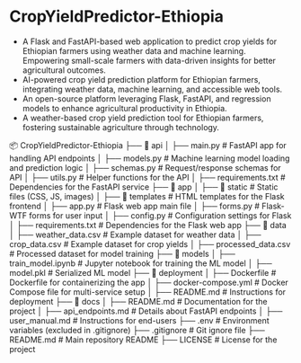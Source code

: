 # CropYieldPredictor-Ethiopia

- A Flask and FastAPI-based web application to predict crop yields for Ethiopian farmers using weather data and machine learning. Empowering small-scale farmers with data-driven insights for better agricultural outcomes.
- AI-powered crop yield prediction platform for Ethiopian farmers, integrating weather data, machine learning, and accessible web tools.
- An open-source platform leveraging Flask, FastAPI, and regression models to enhance agricultural productivity in Ethiopia.
- A weather-based crop yield prediction tool for Ethiopian farmers, fostering sustainable agriculture through technology.

📦 CropYieldPredictor-Ethiopia
├── 📂 api
│   ├── main.py            # FastAPI app for handling API endpoints
│   ├── models.py          # Machine learning model loading and prediction logic
│   ├── schemas.py         # Request/response schemas for API
│   ├── utils.py           # Helper functions for the API
│   ├── requirements.txt   # Dependencies for the FastAPI service
├── 📂 app
│   ├── 📂 static          # Static files (CSS, JS, images)
│   ├── 📂 templates       # HTML templates for the Flask frontend
│   ├── app.py             # Flask web app main file
│   ├── forms.py           # Flask-WTF forms for user input
│   ├── config.py          # Configuration settings for Flask
│   ├── requirements.txt   # Dependencies for the Flask web app
├── 📂 data
│   ├── weather_data.csv   # Example dataset for weather data
│   ├── crop_data.csv      # Example dataset for crop yields
│   ├── processed_data.csv # Processed dataset for model training
├── 📂 models
│   ├── train_model.ipynb  # Jupyter notebook for training the ML model
│   ├── model.pkl          # Serialized ML model
├── 📂 deployment
│   ├── Dockerfile         # Dockerfile for containerizing the app
│   ├── docker-compose.yml # Docker Compose file for multi-service setup
│   ├── README.md          # Instructions for deployment
├── 📂 docs
│   ├── README.md          # Documentation for the project
│   ├── api_endpoints.md   # Details about FastAPI endpoints
│   ├── user_manual.md     # Instructions for end-users
├── .env                   # Environment variables (excluded in .gitignore)
├── .gitignore             # Git ignore file
├── README.md              # Main repository README
├── LICENSE                # License for the project
